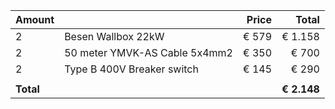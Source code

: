
| Amount | | Price | Total |
| :--  | - | -: | -: |
| 2 | Besen Wallbox 22kW | € 579 | € 1.158 |
| 2 | 50 meter YMVK-AS Cable 5x4mm2 | € 350 | € 700 |
| 2 | Type B 400V Breaker switch | € 145 | € 290 |
||||
| **Total** | | | **€ 2.148** |
